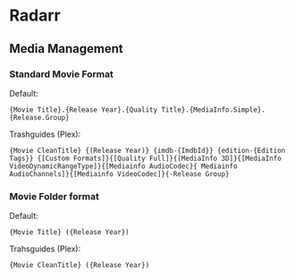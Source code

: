 # Radarr

## Media Management

### Standard Movie Format

Default:

```
{Movie Title}.{Release Year}.{Quality Title}.{MediaInfo.Simple}.{Release.Group}
```

Trashguides (Plex):

```
{Movie CleanTitle} {(Release Year)} {imdb-{ImdbId}} {edition-{Edition Tags}} {[Custom Formats]}{[Quality Full]}{[MediaInfo 3D]}{[MediaInfo VideoDynamicRangeType]}{[Mediainfo AudioCodec}{ Mediainfo AudioChannels]}{[Mediainfo VideoCodec]}{-Release Group}
```

### Movie Folder format

Default:
```
{Movie Title} ({Release Year})
```

Trahsguides (Plex):
```
{Movie CleanTitle} ({Release Year})
```
